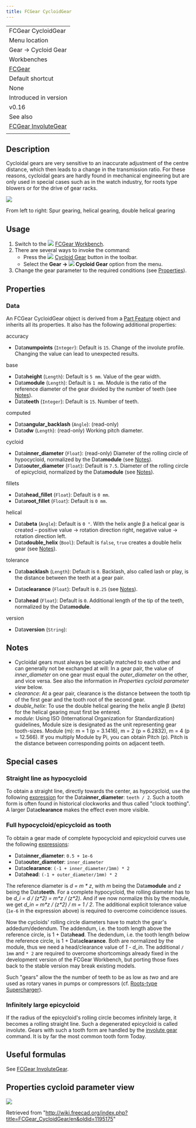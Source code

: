 ```yaml
---
title: FCGear CycloidGear
---
```


|                                                                   |
| ----------------------------------------------------------------- |
| FCGear CycloidGear                                                |
| Menu location                                                     |
| Gear → Cycloid Gear                                               |
| Workbenches                                                       |
| [FCGear](/FCGear_Workbench "FCGear Workbench")                    |
| Default shortcut                                                  |
| None                                                              |
| Introduced in version                                             |
| v0.16                                                             |
| See also                                                          |
| [FCGear InvoluteGear](/FCGear_InvoluteGear "FCGear InvoluteGear") |
|                                                                   |

## Description

Cycloidal gears are very sensitive to an inaccurate adjustment of the centre distance, which then leads to a change in the transmission ratio. For these reasons, cycloidal gears are hardly found in mechanical engineering but are only used in special cases such as in the watch industry, for roots type blowers or for the drive of gear racks.

![](/images/Cycloid-Gear_example_1.png)

From left to right: Spur gearing, helical gearing, double helical gearing

## Usage

1. Switch to the ![](/images/FCGear_workbench_icon.svg) [FCGear Workbench](/FCGear_Workbench "FCGear Workbench").
2. There are several ways to invoke the command:
   - Press the ![](/images/FCGear_CycloidGear.svg) [Cycloid Gear](/FCGear_CycloidGear "FCGear CycloidGear") button in the toolbar.
   - Select the **Gear → ![](/images/FCGear_CycloidGear.svg) Cycloid Gear** option from the menu.
3. Change the gear parameter to the required conditions (see [Properties](#Properties)).

## Properties

### Data

An FCGear CycloidGear object is derived from a [Part Feature](/Part_Feature "Part Feature") object and inherits all its properties. It also has the following additional properties:

accuracy

- Data**numpoints** (`Integer`): Default is `15`. Change of the involute profile. Changing the value can lead to unexpected results.

base

- Data**height** (`Length`): Default is `5 mm`. Value of the gear width.
- Data**module** (`Length`): Default is `1 mm`. Module is the ratio of the reference diameter of the gear divided by the number of teeth (see [Notes](#Notes)).
- Data**teeth** (`Integer`): Default is `15`. Number of teeth.

computed

- Data**angular_backlash** (`Angle`): (read-only)
- Data**dw** (`Length`): (read-only) Working pitch diameter.

cycloid

- Data**inner_diameter** (`Float`): (read-only) Diameter of the rolling circle of hypocycloid, normalized by the Data**module** (see [Notes](#Notes)).
- Data**outer_diameter** (`Float`): Default is `7.5`. Diameter of the rolling circle of epicycloid, normalized by the Data**module** (see [Notes](#Notes)).

fillets

- Data**head_fillet** (`Float`): Default is `0 mm`.
- Data**root_fillet** (`Float`): Default is `0 mm`.

helical

- Data**beta** (`Angle`): Default is `0 °`. With the helix angle β a helical gear is created – positive value → rotation direction right, negative value → rotation direction left.
- Data**double_helix** (`Bool`): Default is `false`, `true` creates a double helix gear (see [Notes](#Notes)).

tolerance

- Data**backlash** (`Length`): Default is `0`. Backlash, also called lash or play, is the distance between the teeth at a gear pair.

- Data**clearance** (`Float`): Default is `0.25` (see [Notes](#Notes)).
- Data**head** (`Float`): Default is `0`. Additional length of the tip of the teeth, normalized by the Data**module**.

version

- Data**version** (`String`):

## Notes

- Cycloidal gears must always be specially matched to each other and can generally not be exchanged at will: In a gear pair, the value of _inner_diameter_ on one gear must equal the _outer_diameter_ on the other, and vice versa. See also the information in _Properties cycloid parameter view_ below.
- _clearance_: At a gear pair, clearance is the distance between the tooth tip of the first gear and the tooth root of the second gear.
- _double_helix_: To use the double helical gearing the helix angle β (_beta_) for the helical gearing must first be entered.
- _module_: Using ISO (International Organization for Standardization) guidelines, Module size is designated as the unit representing gear tooth-sizes. Module (m): m = 1 (p = 3.1416), m = 2 (p = 6.2832), m = 4 (p = 12.566). If you multiply Module by Pi, you can obtain Pitch (p). Pitch is the distance between corresponding points on adjacent teeth.

## Special cases

### Straight line as hypocycloid

To obtain a straight line, directly towards the center, as hypocycloid, use the following [expression](/Expressions "Expressions") for the Data**inner_diameter**: `teeth / 2`. Such a tooth form is often found in historical clockworks and thus called "clock toothing". A larger Data**clearance** makes the effect even more visible.

### Full hypocycloid/epicycloid as tooth

To obtain a gear made of complete hypocycloid and epicycloid curves use the following [expressions](/Expressions "Expressions"):

- Data**inner_diameter**: `0.5 + 1e-6`
- Data**outer_diameter**: `inner_diameter`
- Data**clearance**: `(-1 + inner_diameter/1mm) * 2`
- Data**head**: `(-1 + outer_diameter/1mm) * 2`

The reference diameter is _d = m \* z_, with _m_ being the Data**module** and _z_ being the Data**teeth**.
For a complete hypocycloid, the rolling diameter has to be _d_i = d / (z\*2) = m\*z / (z\*2)_. And if we now normalize this by the module, we get _d_in = m\*z / (z\*2) / m = 1 / 2_. The additional explicit tolerance value (`1e-6` in the expression above) is required to overcome coincidence issues.

Now the cycloids' rolling circle diameters have to match the gear's addedum/dedendum. The addendum, i.e. the tooth length above the reference circle, is 1 + Data**head**. The dedendum, i.e. the tooth length below the reference circle, is 1 + Data**clearance**. Both are normalized by the module, thus we need a head/clearance value of _1 - d_in_. The additional `/ 1mm` and `* 2` are required to overcome shortcomings already fixed in the development version of the FCGear Workbench, but porting those fixes back to the stable version may break existing models.

Such "gears" allow the the number of teeth to be as low as _two_ and are used as rotary vanes in pumps or compressors (cf. [Roots-type Supercharger](https://en.wikipedia.org/wiki/Roots-type_supercharger)).

### Infinitely large epicycloid

If the radius of the epicycloid's rolling circle becomes infinitely large, it becomes a rolling straight line. Such a degenerated epicycloid is called involute. Gears with such a tooth form are handled by the [involute gear](/FCGear_InvoluteGear "FCGear InvoluteGear") command. It is by far the most common tooth form Today.

## Useful formulas

See [FCGear InvoluteGear](/FCGear_InvoluteGear#Useful_formulas "FCGear InvoluteGear").

## Properties cycloid parameter view

![](/images/CycloidGear_inner-outer-diameter_2.svg)

Retrieved from "<http://wiki.freecad.org/index.php?title=FCGear_CycloidGear/en&oldid=1195175>"
